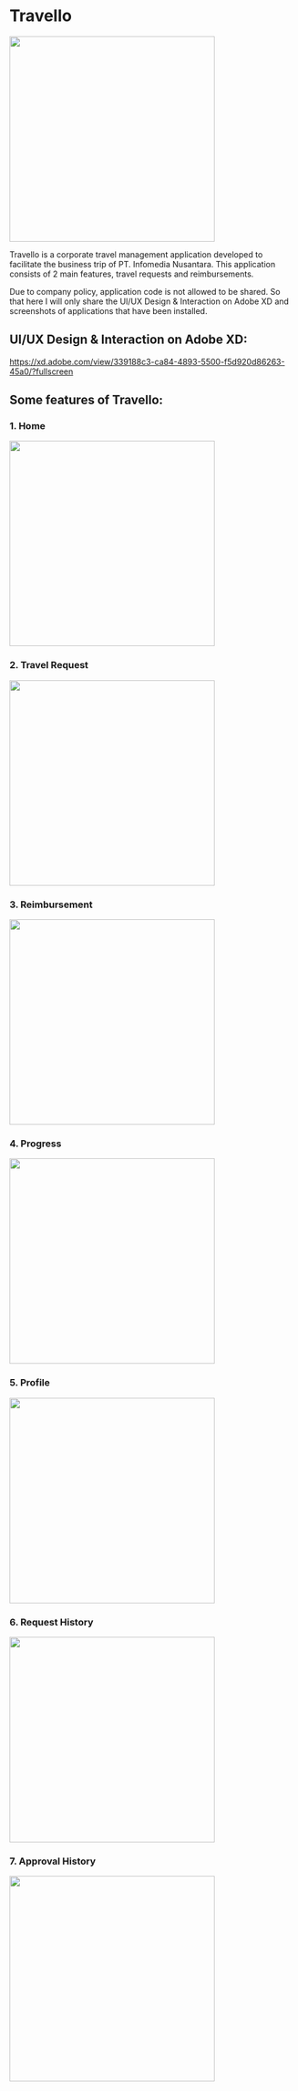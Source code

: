 # Travello

<img src="https://user-images.githubusercontent.com/48062932/105269908-ca943300-5bcf-11eb-9f67-7f4dbdda26c9.jpg" width="360">

Travello is a corporate travel management application developed to facilitate the business trip of PT. Infomedia Nusantara. This application consists of 2 main features, travel requests and reimbursements.

Due to company policy, application code is not allowed to be shared. So that here I will only share the UI/UX Design & Interaction on Adobe XD and screenshots of applications that have been installed.

## UI/UX Design & Interaction on Adobe XD: 
https://xd.adobe.com/view/339188c3-ca84-4893-5500-f5d920d86263-45a0/?fullscreen

## Some features of Travello:
### 1. Home

<img src="https://user-images.githubusercontent.com/48062932/105269086-3f666d80-5bce-11eb-8543-27a45753b55e.jpg" width="360">

### 2. Travel Request

<img src="https://user-images.githubusercontent.com/48062932/105269120-49886c00-5bce-11eb-9508-5afea3cf8bc6.jpg" width="360">

### 3. Reimbursement

<img src="https://user-images.githubusercontent.com/48062932/105269128-4f7e4d00-5bce-11eb-90a5-b43f30d78bb1.jpg" width="360">

### 4. Progress

<img src="https://user-images.githubusercontent.com/48062932/105269148-59a04b80-5bce-11eb-8d9c-f3607cc886f5.jpg" width="360">

### 5. Profile

<img src="https://user-images.githubusercontent.com/48062932/105269161-5dcc6900-5bce-11eb-85f2-c7f88248b97a.jpg" width="360">

### 6. Request History

<img src="https://user-images.githubusercontent.com/48062932/105269187-6886fe00-5bce-11eb-87fe-6b4880abf6df.jpg" width="360">

### 7. Approval History

<img src="https://user-images.githubusercontent.com/48062932/105269192-6b81ee80-5bce-11eb-9bdd-d83b8f416097.jpg" width="360">

